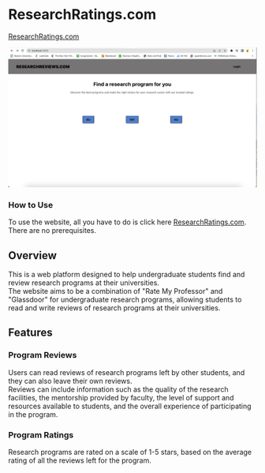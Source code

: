 # ResearchRatings.com
[ResearchRatings.com](https://storied-syrniki-9241c1.netlify.app/)



![hello](Extras/Homepage.png)  

### How to Use
To use the website, all you have to do is click here [ResearchRatings.com](https://storied-syrniki-9241c1.netlify.app/). There are no prerequisites.


## Overview
This is a web platform designed to help undergraduate students find and review research programs at their universities.   
The website aims to be a combination of "Rate My Professor" and "Glassdoor" for undergraduate research programs, allowing students to read and write reviews of research programs at their universities.

## Features
<!--### Program Search
Users can search for research programs based on a variety of criteria, including the university name, program name, research field, and location. The search results can be filtered and sorted by a number of different criteria, such as program rating, location, and research field.-->

### Program Reviews
Users can read reviews of research programs left by other students, and they can also leave their own reviews.   
Reviews can include information such as the quality of the research facilities, the mentorship provided by faculty, the level of support and resources available to students, and the overall experience of participating in the program.

### Program Ratings
Research programs are rated on a scale of 1-5 stars, based on the average rating of all the reviews left for the program.

<!-- ### User Profiles
Users can create profiles on the website, which allows them to leave reviews, save programs to their favorites list, and connect with other students who have similar research interests. -->

<!-- ### Discussion Forums
Users can also participate in discussion forums related to undergraduate research programs, where they can ask questions, share their experiences, and connect with other students who are interested in research. -->



